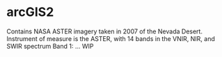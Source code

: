 # arcGIS2

Contains NASA ASTER imagery taken in 2007 of the Nevada Desert. Instrument of measure is the ASTER, with 14 bands in the VNIR, NIR, and SWIR spectrum
Band 1: ... WIP
